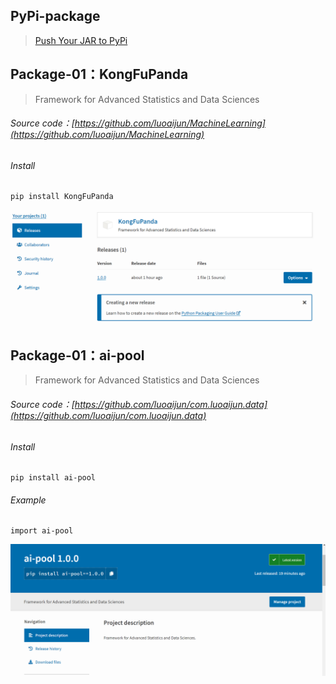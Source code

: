 ## PyPi-package

> [Push Your JAR to PyPi](https://luoaijun.github.io/note-book/#/chapter5/chapter5)

## Package-01：KongFuPanda

> Framework for Advanced Statistics and Data Sciences



###### Source code：[https://github.com/luoaijun/MachineLearning](https://github.com/luoaijun/MachineLearning)


###### Install

```
pip install KongFuPanda
```

![KongFuPanda](resources/images/3.PNG)


## Package-01：ai-pool

> Framework for Advanced Statistics and Data Sciences



###### Source code：[https://github.com/luoaijun/com.luoaijun.data](https://github.com/luoaijun/com.luoaijun.data)


###### Install

```
pip install ai-pool
```
###### Example

```
import ai-pool

```

![KongFuPanda](resources/images/6.PNG)
